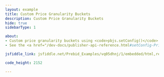 ```yaml
---
layout: example
title: Custom Price Granularity Buckets
description: Custom Price Granularity Buckets
hide: true
sidebarType: 1

about:
- Custom price granularity buckets using <code>pbjs.setConfig()</code>
- See the <a href="/dev-docs/publisher-api-reference.html#setConfig-Price-Granularity">the API reference</a> for more detail.

jsfiddle_link: jsfiddle.net/Prebid_Examples/vq05dhnj/1/embedded/html,result

code_height: 2152

---
```

